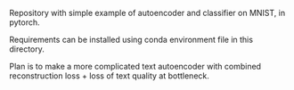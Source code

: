 Repository with simple example of autoencoder and classifier on MNIST, in pytorch.

Requirements can be installed using conda environment file in this directory.

Plan is to make a more complicated text autoencoder with combined reconstruction loss + loss of text quality at bottleneck.

